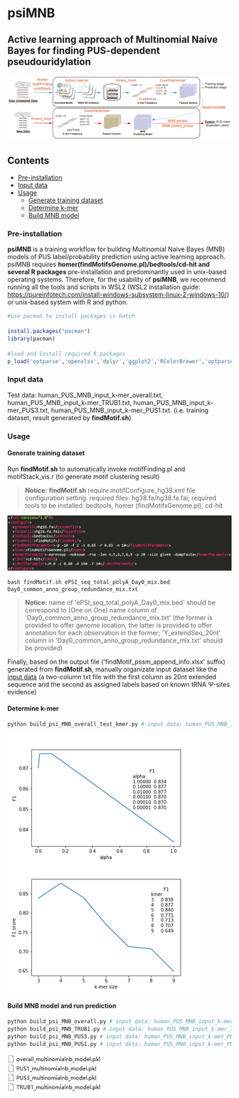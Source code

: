 # psiMNB

## Active learning approach of Multinomial Naive Bayes for finding PUS-dependent pseudouridylation

![psiMNB](psiMNB.png)

## Contents
- [Pre-installation](#pre-installation)
- [Input data](#input-data)
- [Usage](#Usage)
  - [Generate training dataset](#generate-training-dataset)
  - [Determine k-mer](#determine-k-mer)
  - [Build MNB model](#build-MNB-model)

### Pre-installation
**psiMNB** is a training workflow for building Multinomial Naive Bayes (MNB) models of PUS label/probability prediction using active learning approach. psiMNB requires **homer(findMotifsGenome.pl)/bedtools/cd-hit and several R packages** pre-installation and predominantly used in unix-based operating systems. Therefore, for the usability of **psiMNB**, we recommend running all the tools and scripts in WSL2 (WSL2 installation guide: https://pureinfotech.com/install-windows-subsystem-linux-2-windows-10/) or unix-based system with R and python.

```R
#use pacman to install packages in batch

install.packages("pacman")
library(pacman)

#load and install required R packages 
p_load('optparse','openxlsx','dplyr','ggplot2','RColorBrewer','optparse','motifStack','gridGraphics','stringr')
```
### Input data
Test data: human_PUS_MNB_input_k-mer_overall.txt, human_PUS_MNB_input_k-mer_TRUB1.txt, human_PUS_MNB_input_k-mer_PUS3.txt, human_PUS_MNB_input_k-mer_PUS1.txt. (i.e. training dataset, result generated by **findMotif.sh**)

### Usage

#### Generate training dataset

Run **findMotif.sh** to automatically invoke motifFinding.pl and motifStack_vis.r (to generate motif clustering result)

> **Notice:** **findMotif.sh** require motifConfigure_hg38.xml file configuration setting. required files: hg38.fa/hg38.fa.fai; required tools to be installed: bedtools, homer (findMotifsGenome.pl), cd-hit

![motifConfigure_hg38](motifConfigure_hg38.png)

```shell
bash findMotif.sh ePSI_seq_total_polyA_Day0_mix.bed Day0_common_anno_group_redundance_mix.txt
```

> **Notice:** name of 'ePSI_seq_total_polyA_Day0_mix.bed' should be correspond to (One on One) name column of 'Day0_common_anno_group_redundance_mix.txt' (the former is provided to offer genome location, the latter is provided to offer annotation for each observation in the former; 'Y_extendSeq_20nt' column in 'Day0_common_anno_group_redundance_mix.txt' should be provided)


Finally, based on the output file ('findMotif_pssm_append_info.xlsx' suffix) generated from **findMotif.sh**, manually organizate input dataset like the [input data](#input-data) (a two-column txt file with the first column as 20nt extended sequence and the second as assigned labels based on known tRNA Ψ-sites evidence)

#### Determine k-mer
```python
python build_psi_MNB_overall_test_kmer.py # input data: human_PUS_MNB_input_k-mer_overall.txt is loaded
```

![alpha_plot](alpha_plot.png) ![kmer_plot](kmer_plot.png)

#### Build MNB model and run prediction
```python
python build_psi_MNB_overall.py # input data: human_PUS_MNB_input_k-mer_overall.txt is loaded
python build_psi_MNB_TRUB1.py # input data: human_PUS_MNB_input_k-mer_TRUB1.txt is loaded
python build_psi_MNB_PUS3.py # input data: human_PUS_MNB_input_k-mer_PUS3.txt is loaded
python build_psi_MNB_PUS1.py # input data: human_PUS_MNB_input_k-mer_PUS1.txt is loaded
```

![model_result](model_result.png)

